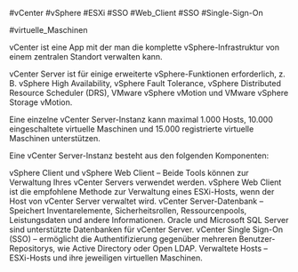 #vCenter #vSphere #ESXi #SSO #Web_Client #SSO #Single-Sign-On 

#virtuelle_Maschinen 

vCenter ist eine App mit der man die komplette vSphere-Infrastruktur von einem zentralen Standort verwalten kann. 

vCenter Server ist für einige erweiterte vSphere-Funktionen erforderlich, z. B. vSphere High Availability, vSphere Fault Tolerance, vSphere Distributed Resource Scheduler (DRS), VMware vSphere vMotion und VMware vSphere Storage vMotion.

Eine einzelne vCenter Server-Instanz kann maximal 1.000 Hosts, 10.000 eingeschaltete virtuelle Maschinen und 15.000 registrierte virtuelle Maschinen unterstützen.

Eine vCenter Server-Instanz besteht aus den folgenden Komponenten:

vSphere Client und vSphere Web Client – Beide Tools können zur Verwaltung Ihres vCenter Servers verwendet werden. vSphere Web Client ist die empfohlene Methode zur Verwaltung eines ESXi-Hosts, wenn der Host von vCenter Server verwaltet wird.
vCenter Server-Datenbank – Speichert Inventarelemente, Sicherheitsrollen, Ressourcenpools, Leistungsdaten und andere Informationen. Oracle und Microsoft SQL Server sind unterstützte Datenbanken für vCenter Server.
vCenter Single Sign-On (SSO) – ermöglicht die Authentifizierung gegenüber mehreren Benutzer-Repositorys, wie Active Directory oder Open LDAP.
Verwaltete Hosts – ESXi-Hosts und ihre jeweiligen virtuellen Maschinen.

